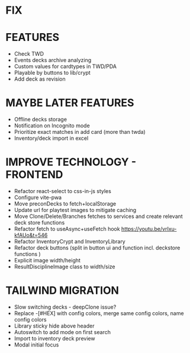 # FIX

# FEATURES
- Check TWD
- Events decks archive analyzing
- Custom values for cardtypes in TWD/PDA
- Playable by buttons to lib/crypt
- Add deck as revision

# MAYBE LATER FEATURES
- Offline decks storage
- Notification on Incognito mode
- Prioritize exact matches in add card (more than twda)
- Inventory/deck import in excel

# IMPROVE TECHNOLOGY - FRONTEND
- Refactor react-select to css-in-js styles
- Configure vite-pwa
- Move preconDecks to fetch+localStorage
- Update url for playtest images to mitigate caching
- Move Clone/Delete/Branches fetches to services and create relevant deck store functions
- Refactor fetch to useAsync+useFetch hook https://youtu.be/vrIxu-kfAUo&t=546
- Refactor InventoryCrypt and InventoryLibrary
- Refactor deck buttons (split in button ui and function incl. deckstore functions )
- Explicit image width/height
- ResultDisciplineImage class to width/size

# TAILWIND MIGRATION
- Slow switching decks - deepClone issue?
- Replace -[#HEX] with config colors, merge same config colors, name config colors
- Library sticky hide above header
- Autoswitch to add mode on first search
- Import to inventory deck preview
- Modal initial focus
